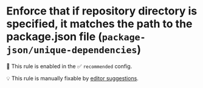 # Enforce that if repository directory is specified, it matches the path to the package.json file (`package-json/unique-dependencies`)

💼 This rule is enabled in the ✅ `recommended` config.

💡 This rule is manually fixable by [editor suggestions](https://eslint.org/docs/developer-guide/working-with-rules#providing-suggestions).

<!-- end auto-generated rule header -->
